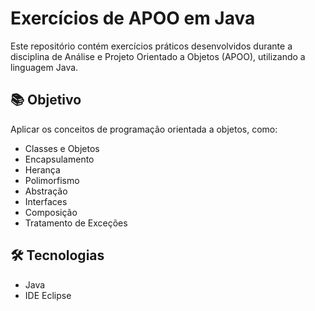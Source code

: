 # Exercícios de APOO em Java

Este repositório contém exercícios práticos desenvolvidos durante a disciplina de Análise e Projeto Orientado a Objetos (APOO), utilizando a linguagem Java.

## 📚 Objetivo

Aplicar os conceitos de programação orientada a objetos, como:

- Classes e Objetos
- Encapsulamento
- Herança
- Polimorfismo
- Abstração
- Interfaces
- Composição
- Tratamento de Exceções

## 🛠️ Tecnologias

- Java
- IDE Eclipse
